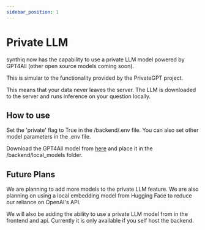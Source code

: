 ```yaml
---
sidebar_position: 1
---
```


# Private LLM

synthiq now has the capability to use a private LLM model powered by GPT4All (other open source models coming soon). 

This is simular to the functionality provided by the PrivateGPT project.

This means that your data never leaves the server. The LLM is downloaded to the server and runs inference on your question locally.

## How to use
Set the 'private' flag to True in the /backend/.env file. You can also set other model parameters in the .env file.

Download the GPT4All model from [here](
    https://gpt4all.io/models/ggml-gpt4all-j-v1.3-groovy.bin) and place it in the /backend/local_models folder.

## Future Plans
We are planning to add more models to the private LLM feature. We are also planning on using a local embedding model from Hugging Face to reduce our reliance on OpenAI's API.

We will also be adding the ability to use a private LLM model from in the frontend and api. Currently it is only available if you self host the backend.


